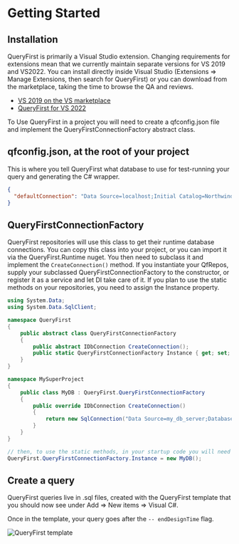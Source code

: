 # Getting Started

## Installation

QueryFirst is primarily a Visual Studio extension. Changing requirements for extensions mean that we currently maintain separate versions for VS 2019 and VS2022. You 
can install directly inside Visual Studio (Extensions => Manage Extensions, then search for QueryFirst) or you can download from the marketplace, taking the time to browse the QA and reviews.

* [VS 2019 on the VS marketplace](https://marketplace.visualstudio.com/items?itemName=bbsimonbb.QueryFirst)
* [QueryFirst for VS 2022](https://marketplace.visualstudio.com/items?itemName=bbsimonbb.QueryFirstVS17)

To Use QueryFirst in a project you will need to create a qfconfig.json file and implement the QueryFirstConnectionFactory abstract class.

## qfconfig.json, at the root of your project
This is where you tell QueryFirst what database to use for test-running your query and generating the C# wrapper.

```json
{
  "defaultConnection": "Data Source=localhost;Initial Catalog=Northwind;Integrated Security=True"
} 
```

## QueryFirstConnectionFactory
QueryFirst repositories will use this class to get their runtime database connections. You can copy this class into your project, or you can import it via the QueryFirst.Runtime nuget. You then need to subclass it and implement the `CreateConnection()` method. If you instantiate your QfRepos, supply your subclassed QueryFirstConnectionFactory to the constructor, or register it as a service and let DI take care of it. If you plan to use the static methods on your repositories, you need to assign the Instance property.

```csharp
using System.Data;
using System.Data.SqlClient;

namespace QueryFirst
{
    public abstract class QueryFirstConnectionFactory
    {
        public abstract IDbConnection CreateConnection();
        public static QueryFirstConnectionFactory Instance { get; set; }
    }
}

namespace MySuperProject
{
    public class MyDB : QueryFirst.QueryFirstConnectionFactory
    {
        public override IDbConnection CreateConnection()
        {
            return new SqlConnection("Data Source=my_db_server;Database=Northwind;Trusted_Connection=True;");
        }
    }
}

// then, to use the static methods, in your startup code you will need to instantiate and assign...
QueryFirst.QueryFirstConnectionFactory.Instance = new MyDB();
```

## Create a query
QueryFirst queries live in .sql files, created with the QueryFirst template that you should now see under Add => New items => Visual C#.

Once in the template, your query goes after the `-- endDesignTime` flag.

![QueryFirst template](https://user-images.githubusercontent.com/11962703/75419461-f7bd6e80-5989-11ea-93c9-583105e261d3.png)